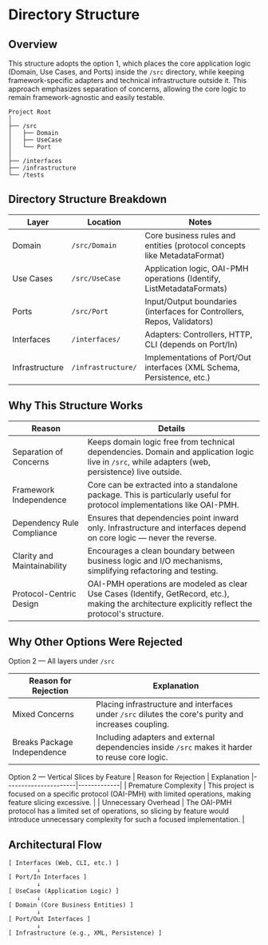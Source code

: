 # Directory Structure
## Overview
This structure adopts the option 1, which places the core application logic (Domain, Use Cases, and Ports) inside the `/src` directory, while keeping framework-specific adapters and technical infrastructure outside it. This approach emphasizes separation of concerns, allowing the core logic to remain framework-agnostic and easily testable.

```pgsql
Project Root
│
├── /src
│   ├── Domain
│   ├── UseCase
│   └── Port
│
├── /interfaces
├── /infrastructure
└── /tests
```

## Directory Structure Breakdown

| Layer | Location | Notes |
|-------|----------|-------|
| Domain | `/src/Domain` | Core business rules and entities (protocol concepts like MetadataFormat) |
| Use Cases | `/src/UseCase` | Application logic, OAI-PMH operations (Identify, ListMetadataFormats) |
| Ports | `/src/Port` | Input/Output boundaries (interfaces for Controllers, Repos, Validators) |
| Interfaces | `/interfaces/` | Adapters: Controllers, HTTP, CLI (depends on Port/In) |
| Infrastructure | `/infrastructure/` | Implementations of Port/Out interfaces (XML Schema, Persistence, etc.) |

## Why This Structure Works
| Reason | Details |
|--------|---------|
| Separation of Concerns | Keeps domain logic free from technical dependencies. Domain and application logic live in `/src`, while adapters (web, persistence) live outside. |
| Framework Independence | Core can be extracted into a standalone package. This is particularly useful for protocol implementations like OAI-PMH. |
| Dependency Rule Compliance | Ensures that dependencies point inward only. Infrastructure and interfaces depend on core logic — never the reverse. |
| Clarity and Maintainability | Encourages a clean boundary between business logic and I/O mechanisms, simplifying refactoring and testing. |
| Protocol-Centric Design | OAI-PMH operations are modeled as clear Use Cases (Identify, GetRecord, etc.), making the architecture explicitly reflect the protocol's structure. |

## Why Other Options Were Rejected
Option 2 — All layers under `/src`

| Reason for Rejection | Explanation
|----------------------|-------------|
| Mixed Concerns | Placing infrastructure and interfaces under `/src` dilutes the core's purity and increases coupling. |
| Breaks Package Independence | Including adapters and external dependencies inside `/src` makes it harder to reuse core logic. |

Option 2 — Vertical Slices by Feature
| Reason for Rejection | Explanation
|----------------------|-------------|
| Premature Complexity | This project is focused on a specific protocol (OAI-PMH) with limited operations, making feature slicing excessive. |
| Unnecessary Overhead | The OAI-PMH protocol has a limited set of operations, so slicing by feature would introduce unnecessary complexity for such a focused implementation. |

## Architectural Flow

```plaintext
[ Interfaces (Web, CLI, etc.) ]
        ↓
[ Port/In Interfaces ]
        ↓
[ UseCase (Application Logic) ]
        ↓
[ Domain (Core Business Entities) ]
        ↓
[ Port/Out Interfaces ]
        ↓
[ Infrastructure (e.g., XML, Persistence) ]
```
